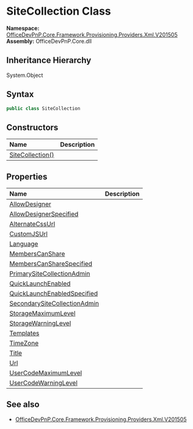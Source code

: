 # SiteCollection Class
  

**Namespace:** [OfficeDevPnP.Core.Framework.Provisioning.Providers.Xml.V201505](OfficeDevPnP.Core.Framework.Provisioning.Providers.Xml.V201505.md)  
**Assembly:** OfficeDevPnP.Core.dll  
## Inheritance Hierarchy
System.Object  
## Syntax
```C#
public class SiteCollection
```
## Constructors
|**Name**|**Description**|
|:-----|:-----|
| [SiteCollection()](OfficeDevPnP.Core.Framework.Provisioning.Providers.Xml.V201505.SiteCollection.ctor1.md) |  
## Properties
|**Name**|**Description**|
|:-----|:-----|
| [AllowDesigner](OfficeDevPnP.Core.Framework.Provisioning.Providers.Xml.V201505.SiteCollection.AllowDesigner.md) | 
| [AllowDesignerSpecified](OfficeDevPnP.Core.Framework.Provisioning.Providers.Xml.V201505.SiteCollection.AllowDesignerSpecified.md) | 
| [AlternateCssUrl](OfficeDevPnP.Core.Framework.Provisioning.Providers.Xml.V201505.SiteCollection.AlternateCssUrl.md) | 
| [CustomJSUrl](OfficeDevPnP.Core.Framework.Provisioning.Providers.Xml.V201505.SiteCollection.CustomJSUrl.md) | 
| [Language](OfficeDevPnP.Core.Framework.Provisioning.Providers.Xml.V201505.SiteCollection.Language.md) | 
| [MembersCanShare](OfficeDevPnP.Core.Framework.Provisioning.Providers.Xml.V201505.SiteCollection.MembersCanShare.md) | 
| [MembersCanShareSpecified](OfficeDevPnP.Core.Framework.Provisioning.Providers.Xml.V201505.SiteCollection.MembersCanShareSpecified.md) | 
| [PrimarySiteCollectionAdmin](OfficeDevPnP.Core.Framework.Provisioning.Providers.Xml.V201505.SiteCollection.PrimarySiteCollectionAdmin.md) | 
| [QuickLaunchEnabled](OfficeDevPnP.Core.Framework.Provisioning.Providers.Xml.V201505.SiteCollection.QuickLaunchEnabled.md) | 
| [QuickLaunchEnabledSpecified](OfficeDevPnP.Core.Framework.Provisioning.Providers.Xml.V201505.SiteCollection.QuickLaunchEnabledSpecified.md) | 
| [SecondarySiteCollectionAdmin](OfficeDevPnP.Core.Framework.Provisioning.Providers.Xml.V201505.SiteCollection.SecondarySiteCollectionAdmin.md) | 
| [StorageMaximumLevel](OfficeDevPnP.Core.Framework.Provisioning.Providers.Xml.V201505.SiteCollection.StorageMaximumLevel.md) | 
| [StorageWarningLevel](OfficeDevPnP.Core.Framework.Provisioning.Providers.Xml.V201505.SiteCollection.StorageWarningLevel.md) | 
| [Templates](OfficeDevPnP.Core.Framework.Provisioning.Providers.Xml.V201505.SiteCollection.Templates.md) | 
| [TimeZone](OfficeDevPnP.Core.Framework.Provisioning.Providers.Xml.V201505.SiteCollection.TimeZone.md) | 
| [Title](OfficeDevPnP.Core.Framework.Provisioning.Providers.Xml.V201505.SiteCollection.Title.md) | 
| [Url](OfficeDevPnP.Core.Framework.Provisioning.Providers.Xml.V201505.SiteCollection.Url.md) | 
| [UserCodeMaximumLevel](OfficeDevPnP.Core.Framework.Provisioning.Providers.Xml.V201505.SiteCollection.UserCodeMaximumLevel.md) | 
| [UserCodeWarningLevel](OfficeDevPnP.Core.Framework.Provisioning.Providers.Xml.V201505.SiteCollection.UserCodeWarningLevel.md) | 
## See also
- [OfficeDevPnP.Core.Framework.Provisioning.Providers.Xml.V201505](OfficeDevPnP.Core.Framework.Provisioning.Providers.Xml.V201505.md)
